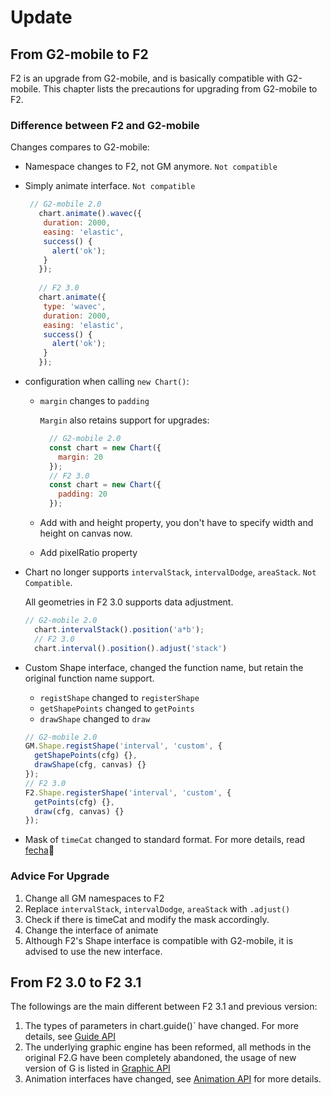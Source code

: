 # Update

## From G2-mobile to F2

F2 is an upgrade from G2-mobile, and is basically compatible with G2-mobile. This chapter lists the precautions for upgrading from G2-mobile to F2.

### Difference between F2 and G2-mobile

Changes compares to G2-mobile:

* Namespace changes to F2, not GM anymore. `Not compatible`

* Simply animate interface. `Not compatible`

  ```js
   // G2-mobile 2.0
     chart.animate().wavec({
      duration: 2000,
      easing: 'elastic',
      success() {
        alert('ok');
      } 
     });
     
     // F2 3.0
     chart.animate({
      type: 'wavec',
      duration: 2000,
      easing: 'elastic',
      success() {
        alert('ok');
      } 
     });
  ```

* configuration when calling `new Chart()`:

  * `margin` changes to `padding`

    `Margin` also retains support for upgrades:

    ```js
      // G2-mobile 2.0
      const chart = new Chart({
        margin: 20
      });
      // F2 3.0
      const chart = new Chart({
        padding: 20
      });
    ```

  * Add with and height property, you don't have to specify width and height on canvas now.

  * Add pixelRatio property

* Chart no longer supports `intervalStack`, `intervalDodge`, `areaStack`. `Not Compatible`.

  All geometries in F2 3.0 supports data adjustment.

  ```js
  // G2-mobile 2.0
    chart.intervalStack().position('a*b');
    // F2 3.0
    chart.interval().position().adjust('stack')
  ```

* Custom Shape interface, changed the function name, but retain the original function name support.

  * `registShape` changed to `registerShape`
  * `getShapePoints` changed to `getPoints`
  * `drawShape` changed to `draw`

  ```js
  // G2-mobile 2.0
  GM.Shape.registShape('interval', 'custom', {
    getShapePoints(cfg) {},
    drawShape(cfg, canvas) {}
  });
  // F2 3.0
  F2.Shape.registerShape('interval', 'custom', {
    getPoints(cfg) {},
    draw(cfg, canvas) {}
  });
  ```

* Mask of `timeCat` changed to standard format. For more details, read [fecha](https://github.com/taylorhakes/fecha)

### Advice For Upgrade

1. Change all GM namespaces to F2
2. Replace `intervalStack`, `intervalDodge`, `areaStack` with `.adjust()`
3. Check if there is timeCat and modify the mask accordingly.
4. Change the interface of animate
5. Although F2's Shape interface is compatible with G2-mobile, it is advised to use the new interface.

## From F2 3.0 to F2 3.1

The followings are the main different between F2 3.1 and previous version:

1. The types of parameters in chart.guide()`  have changed. For more details, see [Guide API](../api/guide.html)
2. The underlying graphic engine has been reformed, all methods in the original F2.G have been completely abandoned, the usage of new version of G is listed in [Graphic API](../api/graphic.html)
3. Animation interfaces have changed, see [Animation API](../api/animation.html) for more details.